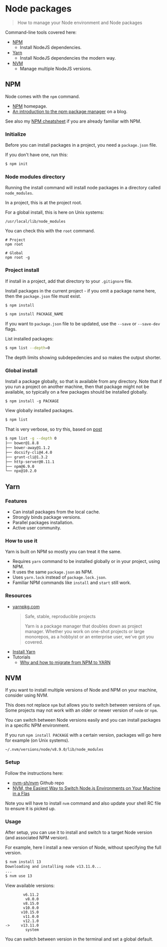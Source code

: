 # Node packages
> How to manage your Node environment and Node packages

Command-line tools covered here:

- [NPM](#npm)
    - Install NodeJS dependencies.
- [Yarn](#yarn)
    - Install NodeJS dependencies the modern way.
- [NVM](#nvm)
    - Manage multiple NodeJS versions.


## NPM

Node comes with the `npm` command.

- [NPM](https://npmjs.com/) homepage.
- [An introduction to the npm package manager](https://flaviocopes.com/npm/) on a blog.

See also my [NPM cheatsheet](https://github.com/MichaelCurrin/cheatsheets/blob/master/cheatsheets/package_managers/npm.md) if you are already familiar with NPM.

### Initialize

Before you can install packages in a project, you need a `package.json` file.

If you don't have one, run this:

```sh
$ npm init
```

### Node modules directory

Running the install command will install node packages in a directory called `node_modules`.

In a project, this is at the project root.

For a global install, this is here on Unix systems:

```
/usr/local/lib/node_modules
```

You can check this with the `root` command.

```
# Project
npm root

# Global
npm root -g
```

### Project install

If install in a project, add that directory to your `.gitignore` file.

Install packages in the current project - if you omit a package name here, then the `package.json` file must exist.

```sh
$ npm install
```

```sh
$ npm install PACKAGE_NAME
```

If you want to `package.json` file to be updated, use the `--save` or `--save-dev` flags.

List installed packages:

```sh
$ npm list --depth=0
```

The depth limits showing subdepedencies and so makes the output shorter.

### Global install

Install a package globally, so that is available from any directory. Note that if you run a project on another machine, then that package might not be available, so typically on a few packages should be installed globally.

```sdh
$ npm install -g PACKAGE
```

View globally installed packages.

```sh
$ npm list
```

That is very verbose, so try this, based on [post](https://medium.com/@alberto.schiabel/npm-tricks-part-1-get-list-of-globally-installed-packages-39a240347ef0)

```sh
$ npm list -g --depth 0
├── bower@1.8.8
├── bower-away@1.1.2
├── docsify-cli@4.4.0
├── grunt-cli@1.3.2
├── http-server@0.11.1
├── npm@6.9.0
└── npx@10.2.0
```

## Yarn

### Features

- Can install packages from the local cache.
- Strongly binds package versions.
- Parallel packages installation.
- Active user community.

### How to use it

Yarn is built on NPM so mostly you can treat it the same.

- Requires `yarn` command to be installed globally or in your project, using NPM.
- It uses the same `package.json` as NPM.
- Uses `yarn.lock` instead of `package.lock.json`.
- Familiar NPM commands like `install` and `start` still work.


### Resources

- [yarnpkg.com](https://yarnpkg.com)
    > Safe, stable, reproducible projects
    >
    > Yarn is a package manager that doubles down as project manager. Whether you work on one-shot projects or large monorepos, as a hobbyist or an enterprise user, we've got you covered.
- [Install Yarn](https://classic.yarnpkg.com/en/docs/install)
- Tutorials
    - [Why and how to migrate from NPM to YARN](https://waverleysoftware.com/blog/yarn-vs-npm/)


## NVM

If you want to install multiple versions of Node and NPM on your machine, consider using NVM. 

This does not replace `npm` but allows you to switch between versions of `npm`. Some projects may not work with an older or newer version of `node` or `npm`.

You can switch between Node versions easily and you can install packages in a specific NPM environment.

If you run `npm install PACKAGE` with a certain version, packages will go here for example (on Unix systems).

```
~/.nvm/versions/node/v8.9.0/lib/node_modules
```

### Setup

Follow the instructions here:

- [nvm-sh/nvm](https://github.com/nvm-sh/nvm) Github repo
- [NVM, the Easiest Way to Switch Node.js Environments on Your Machine in a Flas](https://itnext.io/nvm-the-easiest-way-to-switch-node-js-environments-on-your-machine-in-a-flash-17babb7d5f1b?gi=74712a4b1ad)

Note you will have to install `nvm` command and also update your shell RC file to ensure it is picked up.

### Usage

After setup, you can use it to install and switch to a target Node version (and associated NPM version).

For example, here I install a new version of Node, without specifying the full version.

```sh
$ nvm install 13
Downloading and installing node v13.11.0...
...
$ nvm use 13
```

View available versions:

```
        v6.11.2
         v8.0.0
        v8.15.0
        v10.0.0
       v10.15.0
        v11.0.0
        v12.1.0
->     v13.11.0
         system
 ```   

You can switch between version in the terminal and set a global default.

